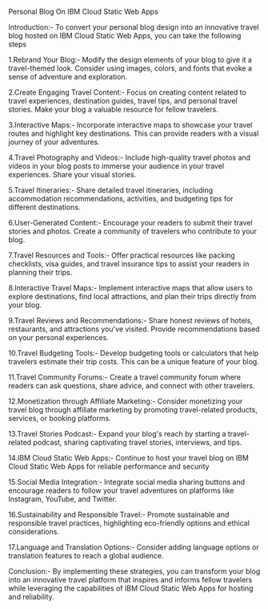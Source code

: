 

Personal Blog On IBM Cloud Static Web Apps

Introduction:-
       To convert your personal blog design into an innovative travel blog hosted on IBM Cloud Static Web Apps, you can take the following steps

1.Rebrand Your Blog:- 
          Modify the design elements of your blog to give it a travel-themed look. Consider using images, colors, and fonts that evoke a sense of adventure and exploration.

2.Create Engaging Travel Content:-
       Focus on creating content related to travel experiences, destination guides, travel tips, and personal travel stories. Make your blog a valuable resource for fellow travelers.

3.Interactive Maps:-
     Incorporate interactive maps to showcase your travel routes and highlight key destinations. This can provide readers with a visual journey of your adventures.

4.Travel Photography and Videos:-
     Include high-quality travel photos and videos in your blog posts to immerse your audience in your travel experiences. Share your visual stories.

5.Travel Itineraries:-
      Share detailed travel itineraries, including accommodation recommendations, activities, and budgeting tips for different destinations.

6.User-Generated Content:-
       Encourage your readers to submit their travel stories and photos. Create a community of travelers who contribute to your blog.

7.Travel Resources and Tools:-
      Offer practical resources like packing checklists, visa guides, and travel insurance tips to assist your readers in planning their trips.

8.Interactive Travel Maps:-
      Implement interactive maps that allow users to explore destinations, find local attractions, and plan their trips directly from your blog.

9.Travel Reviews and Recommendations:-
     Share honest reviews of hotels, restaurants, and attractions you've visited. Provide recommendations based on your personal experiences.

10.Travel Budgeting Tools:-
      Develop budgeting tools or calculators that help travelers estimate their trip costs. This can be a unique feature of your blog.

11.Travel Community Forums:-
        Create a travel community forum where readers can ask questions, share advice, and connect with other travelers.

12.Monetization through Affiliate Marketing:-
       Consider monetizing your travel blog through affiliate marketing by promoting travel-related products, services, or booking platforms.

13.Travel Stories Podcast:-
       Expand your blog's reach by starting a travel-related podcast, sharing captivating travel stories, interviews, and tips.

14.IBM Cloud Static Web Apps:-
        Continue to host your travel blog on IBM Cloud Static Web Apps for reliable performance and security

15.Social Media Integration:-
         Integrate social media sharing buttons and encourage readers to follow your travel adventures on platforms like Instagram, YouTube, and Twitter.

16.Sustainability and Responsible Travel:-
      Promote sustainable and responsible travel practices, highlighting eco-friendly options and ethical considerations.

17.Language and Translation Options:-
         Consider adding language options or translation features to reach a global audience.

Conclusion:-
     By implementing these strategies, you can transform your blog into an innovative travel platform that inspires and informs fellow travelers while leveraging the capabilities of IBM Cloud Static Web Apps for hosting and reliability.